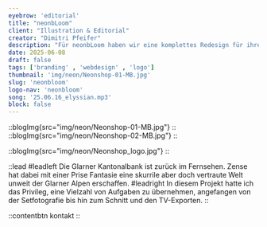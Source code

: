 ```yaml
---
eyebrow: 'editorial'
title: "neonbLoom"
client: "Illustration & Editorial"
creator: "Dimitri Pfeifer"
description: "Für neonbLoom haben wir eine komplettes Redesign für ihren NEONSHOP gemacht. Von Kommunikationskonzept, einem neuen visuellen Erscheinungsbild bishin zur Programmierung der neuen Website"
date: 2025-06-08
draft: false
tags: ['branding' , 'webdesign' , 'logo']
thumbnail: 'img/neon/Neonshop-01-MB.jpg'
slug: 'neonbloom'
logo-nav: 'neonbloom'
song: '25.06.16_elyssian.mp3'
block: false
---
```






::blogImg{src="img/neon/Neonshop-01-MB.jpg"}
::
::blogImg{src="img/neon/Neonshop-02-MB.jpg"}
::

::blogImg{src="img/neon/Neonshop_logo.jpg"}
::

::lead
#leadleft
Die Glarner Kantonalbank ist zurück im Fernsehen. Zense hat dabei mit einer Prise Fantasie eine skurrile aber doch vertraute Welt unweit der Glarner Alpen erschaffen.
#leadright
In diesem Projekt hatte ich das Privileg, eine Vielzahl von Aufgaben zu übernehmen, angefangen von der Setfotografie bis hin zum Schnitt und den TV-Exporten.
::




::contentbtn 
kontakt
::


